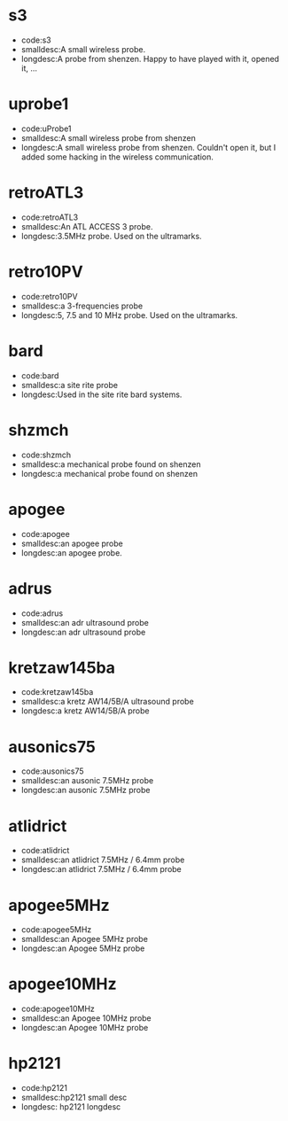 # s3
* code:s3
* smalldesc:A small wireless probe.
* longdesc:A probe from shenzen. Happy to have played with it, opened it, ...

# uprobe1
* code:uProbe1
* smalldesc:A small wireless probe from shenzen
* longdesc:A small wireless probe from shenzen. Couldn't open it, but I added some hacking in the wireless communication.

# retroATL3
* code:retroATL3
* smalldesc:An ATL ACCESS 3 probe.
* longdesc:3.5MHz probe. Used on the ultramarks.

# retro10PV
* code:retro10PV
* smalldesc:a 3-frequencies probe
* longdesc:5, 7.5 and 10 MHz probe. Used on the ultramarks.

# bard
* code:bard
* smalldesc:a site rite probe
* longdesc:Used in the site rite bard systems.

# shzmch
* code:shzmch
* smalldesc:a mechanical probe found on shenzen
* longdesc:a mechanical probe found on shenzen

# apogee
* code:apogee
* smalldesc:an apogee probe
* longdesc:an apogee probe.

# adrus
* code:adrus
* smalldesc:an adr ultrasound probe
* longdesc:an adr ultrasound probe

# kretzaw145ba
* code:kretzaw145ba
* smalldesc:a kretz AW14/5B/A ultrasound probe
* longdesc:a kretz AW14/5B/A probe

# ausonics75
* code:ausonics75
* smalldesc:an ausonic 7.5MHz probe
* longdesc:an ausonic 7.5MHz probe

# atlidrict
* code:atlidrict
* smalldesc:an atlidrict 7.5MHz / 6.4mm probe
* longdesc:an atlidrict 7.5MHz / 6.4mm probe

# apogee5MHz
* code:apogee5MHz
* smalldesc:an Apogee 5MHz probe
* longdesc:an Apogee 5MHz probe

# apogee10MHz
* code:apogee10MHz
* smalldesc:an Apogee 10MHz probe
* longdesc:an Apogee 10MHz probe

# hp2121
* code:hp2121
* smalldesc:hp2121 small desc
* longdesc: hp2121 longdesc
